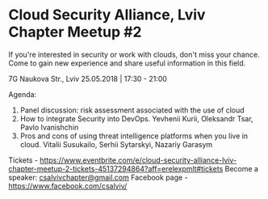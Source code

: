 # Cloud Security Alliance, Lviv Chapter Meetup #2

If you're interested in security or work with clouds, don't miss your chance. Come to gain new experience and share useful information in this field.

7G Naukova Str., Lviv
25.05.2018 | 17:30 - 21:00

Agenda:

1. Panel discussion: risk assessment associated with the use of cloud
2. How to integrate Security into DevOps. Yevhenii Kurii, Oleksandr Tsar, Pavlo Ivanishchin
3. Pros and cons of using threat intelligence platforms when you live in cloud. Vitalii Susukailo, Serhii Sytarskyi, Nazariy Garasym

Tickets - https://www.eventbrite.com/e/cloud-security-alliance-lviv-chapter-meetup-2-tickets-45137294864?aff=erelexpmlt#tickets
Become a speaker: csalvivchapter@gmail.com
Facebook page - https://www.facebook.com/csalviv/





